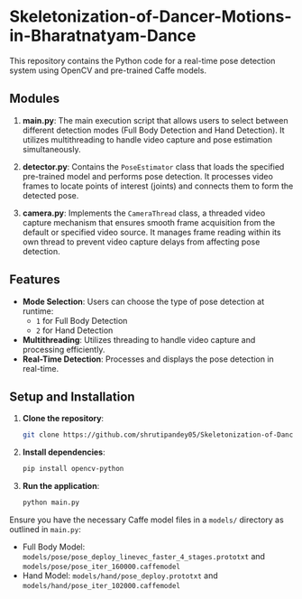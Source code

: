 # Skeletonization-of-Dancer-Motions-in-Bharatnatyam-Dance
This repository contains the Python code for a real-time pose detection system using OpenCV and pre-trained Caffe models.

## Modules

1. **main.py**: The main execution script that allows users to select between different detection modes (Full Body Detection and Hand Detection). It utilizes multithreading to handle video capture and pose estimation simultaneously.
   
2. **detector.py**: Contains the `PoseEstimator` class that loads the specified pre-trained model and performs pose detection. It processes video frames to locate points of interest (joints) and connects them to form the detected pose.

3. **camera.py**: Implements the `CameraThread` class, a threaded video capture mechanism that ensures smooth frame acquisition from the default or specified video source. It manages frame reading within its own thread to prevent video capture delays from affecting pose detection.

## Features

- **Mode Selection**: Users can choose the type of pose detection at runtime:
  - `1` for Full Body Detection
  - `2` for Hand Detection
- **Multithreading**: Utilizes threading to handle video capture and processing efficiently.
- **Real-Time Detection**: Processes and displays the pose detection in real-time.

## Setup and Installation

1. **Clone the repository**:
   ```bash
   git clone https://github.com/shrutipandey05/Skeletonization-of-Dancer-Motions-in-Bharatnatyam-Dance.git
   ```
2. **Install dependencies**:
   ```bash
   pip install opencv-python
   ```
3. **Run the application**:
   ```bash
   python main.py
   ```

Ensure you have the necessary Caffe model files in a `models/` directory as outlined in `main.py`:

- Full Body Model: `models/pose/pose_deploy_linevec_faster_4_stages.prototxt` and `models/pose/pose_iter_160000.caffemodel`
- Hand Model: `models/hand/pose_deploy.prototxt` and `models/hand/pose_iter_102000.caffemodel`
